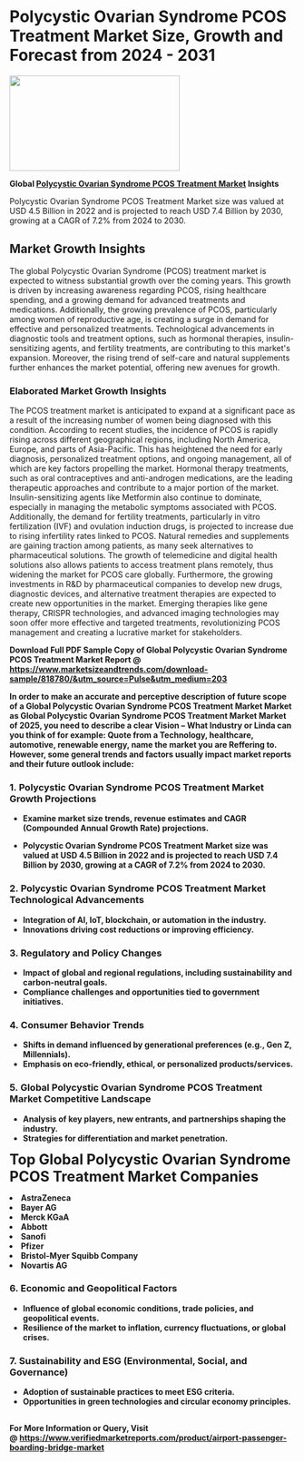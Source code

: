 <H1>Polycystic Ovarian Syndrome PCOS Treatment Market Size, Growth and Forecast from 2024 - 2031</H1><img class="aligncenter size-medium wp-image-584254" src="https://thirdeyenews.in/wp-content/uploads/2024/09/Global-Market-Research-300x168.jpeg" alt="" width="300" height="168" /><p><strong>Global&nbsp;<a href="https://www.marketsizeandtrends.com/download-sample/818780/&amp;utm_source=Pulse&amp;utm_medium=203">Polycystic Ovarian Syndrome PCOS Treatment Market</a> Insights</strong></p><p>Polycystic Ovarian Syndrome PCOS Treatment Market size was valued at USD 4.5 Billion in 2022 and is projected to reach USD 7.4 Billion by 2030, growing at a CAGR of 7.2% from 2024 to 2030.</p><p><h2>Market Growth Insights</h2> The global Polycystic Ovarian Syndrome (PCOS) treatment market is expected to witness substantial growth over the coming years. This growth is driven by increasing awareness regarding PCOS, rising healthcare spending, and a growing demand for advanced treatments and medications. Additionally, the growing prevalence of PCOS, particularly among women of reproductive age, is creating a surge in demand for effective and personalized treatments. Technological advancements in diagnostic tools and treatment options, such as hormonal therapies, insulin-sensitizing agents, and fertility treatments, are contributing to this market's expansion. Moreover, the rising trend of self-care and natural supplements further enhances the market potential, offering new avenues for growth. <p><strong></strong></p> <h3>Elaborated Market Growth Insights</h3> The PCOS treatment market is anticipated to expand at a significant pace as a result of the increasing number of women being diagnosed with this condition. According to recent studies, the incidence of PCOS is rapidly rising across different geographical regions, including North America, Europe, and parts of Asia-Pacific. This has heightened the need for early diagnosis, personalized treatment options, and ongoing management, all of which are key factors propelling the market. Hormonal therapy treatments, such as oral contraceptives and anti-androgen medications, are the leading therapeutic approaches and contribute to a major portion of the market. Insulin-sensitizing agents like Metformin also continue to dominate, especially in managing the metabolic symptoms associated with PCOS. Additionally, the demand for fertility treatments, particularly in vitro fertilization (IVF) and ovulation induction drugs, is projected to increase due to rising infertility rates linked to PCOS. Natural remedies and supplements are gaining traction among patients, as many seek alternatives to pharmaceutical solutions. The growth of telemedicine and digital health solutions also allows patients to access treatment plans remotely, thus widening the market for PCOS care globally. Furthermore, the growing investments in R&D by pharmaceutical companies to develop new drugs, diagnostic devices, and alternative treatment therapies are expected to create new opportunities in the market. Emerging therapies like gene therapy, CRISPR technologies, and advanced imaging technologies may soon offer more effective and targeted treatments, revolutionizing PCOS management and creating a lucrative market for stakeholders. <p><strong></p><p><span class=""><strong>Download Full PDF Sample Copy of Global Polycystic Ovarian Syndrome PCOS Treatment Market Report</strong> @ <a href="https://www.marketsizeandtrends.com/download-sample/818780/&amp;utm_source=Pulse&amp;utm_medium=203" target="_blank">https://www.marketsizeandtrends.com/download-sample/818780/&amp;utm_source=Pulse&amp;utm_medium=203</a></span></p><p>In order to make an accurate and perceptive description of future scope of a Global&nbsp;Polycystic Ovarian Syndrome PCOS Treatment Market Market as Global&nbsp;Polycystic Ovarian Syndrome PCOS Treatment Market Market of 2025, you need to describe a clear Vision &ndash; What Industry or Linda can you think of for example: Quote from a Technology, healthcare, automotive, renewable energy, name the market you are Reffering to. However, some general trends and factors usually impact market reports and their future outlook include:</p><h3>1.&nbsp;<strong>Polycystic Ovarian Syndrome PCOS Treatment Market Growth Projections</strong></h3><ul><li>Examine market size trends, revenue estimates and CAGR (Compounded Annual Growth Rate) projections.</li><li><p>Polycystic Ovarian Syndrome PCOS Treatment Market size was valued at USD 4.5 Billion in 2022 and is projected to reach USD 7.4 Billion by 2030, growing at a CAGR of 7.2% from 2024 to 2030.</p></li></ul><h3>2.&nbsp;<strong>Polycystic Ovarian Syndrome PCOS Treatment Market Technological Advancements</strong></h3><ul><li>Integration of AI, IoT, blockchain, or automation in the industry.</li><li>Innovations driving cost reductions or improving efficiency.</li></ul><h3>3.&nbsp;<strong>Regulatory and Policy Changes</strong></h3><ul><li>Impact of global and regional regulations, including sustainability and carbon-neutral goals.</li><li>Compliance challenges and opportunities tied to government initiatives.</li></ul><h3>4.&nbsp;<strong>Consumer Behavior Trends</strong></h3><ul><li>Shifts in demand influenced by generational preferences (e.g., Gen Z, Millennials).</li><li>Emphasis on eco-friendly, ethical, or personalized products/services.</li></ul><h3>5.&nbsp;<strong>Global Polycystic Ovarian Syndrome PCOS Treatment Market Competitive Landscape</strong></h3><ul><li>Analysis of key players, new entrants, and partnerships shaping the industry.</li><li>Strategies for differentiation and market penetration.</li></ul><p data-pm-slice="1 1 []"><span style="color: inherit; font-family: inherit; font-size: 25px;">Top Global Polycystic Ovarian Syndrome PCOS Treatment Market Companies</span></p><div class="" data-test-id=""><p><li>AstraZeneca</li><li> Bayer AG</li><li> Merck KGaA</li><li> Abbott</li><li> Sanofi</li><li> Pfizer</li><li> Bristol-Myer Squibb Company</li><li> Novartis AG</li></p></div><h3>6.&nbsp;<strong>Economic and Geopolitical Factors</strong></h3><ul><li>Influence of global economic conditions, trade policies, and geopolitical events.</li><li>Resilience of the market to inflation, currency fluctuations, or global crises.</li></ul><h3>7.&nbsp;<strong>Sustainability and ESG (Environmental, Social, and Governance)</strong></h3><ul><li>Adoption of sustainable practices to meet ESG criteria.</li><li>Opportunities in green technologies and circular economy principles.</li></ul><h2><strong style="font-size: 14px;">For More Information or Query, Visit @&nbsp;</strong><a style="background-color: #ffffff; font-size: 14px;" href="https://www.marketsizeandtrends.com/report/polycystic-ovarian-syndrome-pcos-treatment-market/" target="_blank">https://www.verifiedmarketreports.com/product/airport-passenger-boarding-bridge-market</a></h2>

